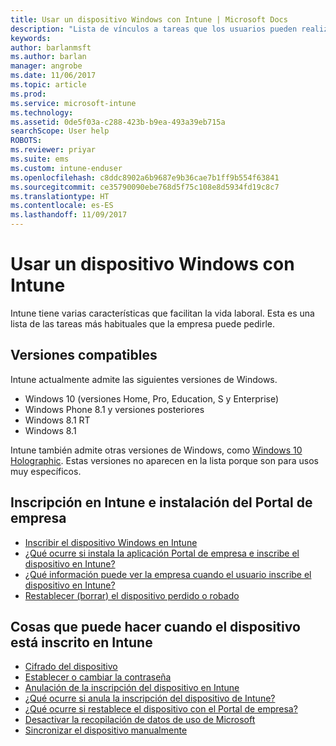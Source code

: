 ```yaml
---
title: Usar un dispositivo Windows con Intune | Microsoft Docs
description: "Lista de vínculos a tareas que los usuarios pueden realizar en su dispositivo Windows cuando este está inscrito en Intune"
keywords: 
author: barlanmsft
ms.author: barlan
manager: angrobe
ms.date: 11/06/2017
ms.topic: article
ms.prod: 
ms.service: microsoft-intune
ms.technology: 
ms.assetid: 0de5f03a-c288-423b-b9ea-493a39eb715a
searchScope: User help
ROBOTS: 
ms.reviewer: priyar
ms.suite: ems
ms.custom: intune-enduser
ms.openlocfilehash: c8ddc8902a6b9687e9b36cae7b1ff9b554f63841
ms.sourcegitcommit: ce35790090ebe768d5f75c108e8d5934fd19c8c7
ms.translationtype: HT
ms.contentlocale: es-ES
ms.lasthandoff: 11/09/2017
---
```

# <a name="using-your-windows-device-with-intune"></a>Usar un dispositivo Windows con Intune

Intune tiene varias características que facilitan la vida laboral. Esta es una lista de las tareas más habituales que la empresa puede pedirle.

## <a name="supported-versions"></a>Versiones compatibles

Intune actualmente admite las siguientes versiones de Windows.

* Windows 10 (versiones Home, Pro, Education, S y Enterprise)
* Windows Phone 8.1 y versiones posteriores
* Windows 8.1 RT
* Windows 8.1

Intune también admite otras versiones de Windows, como [Windows 10 Holographic](https://www.microsoft.com/hololens). Estas versiones no aparecen en la lista porque son para usos muy específicos.

## <a name="enrolling-into-intune-and-installing-the-company-portal"></a>Inscripción en Intune e instalación del Portal de empresa

- [Inscribir el dispositivo Windows en Intune](enroll-your-device-in-intune-windows.md)
- [¿Qué ocurre si instala la aplicación Portal de empresa e inscribe el dispositivo en Intune?](what-happens-if-you-install-the-company-portal-app-and-enroll-your-device-in-intune-windows.md)
- [¿Qué información puede ver la empresa cuando el usuario inscribe el dispositivo en Intune?](what-info-can-your-company-see-when-you-enroll-your-device-in-intune.md)
- [Restablecer (borrar) el dispositivo perdido o robado](reset-erase-your-device-cpwebsite.md)

## <a name="things-you-can-do-when-your-device-is-enrolled-in-intune"></a>Cosas que puede hacer cuando el dispositivo está inscrito en Intune

- [Cifrado del dispositivo](encrypt-your-device-windows.md)
- [Establecer o cambiar la contraseña](set-or-change-your-password-windows.md)
- [Anulación de la inscripción del dispositivo en Intune](unenroll-your-device-from-intune-windows.md)
- [¿Qué ocurre si anula la inscripción del dispositivo de Intune?](what-happens-if-you-unenroll-your-device-from-intune-windows.md)
- [¿Qué ocurre si restablece el dispositivo con el Portal de empresa?](what-happens-if-you-reset-your-device-using-the-company-portal-windows.md)
- [Desactivar la recopilación de datos de uso de Microsoft](turn-off-microsoft-usage-data-collection-windows.md)
- [Sincronizar el dispositivo manualmente](sync-your-device-manually-windows.md)
